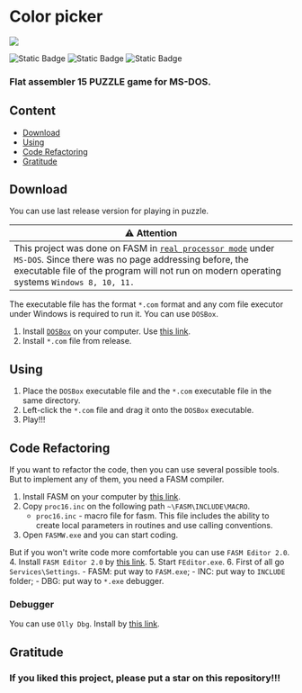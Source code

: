 # Color picker

<img src="readme_img/img.png">

![Static Badge](https://img.shields.io/badge/Flat_Assembler-1.73.32-blue)
![Static Badge](https://img.shields.io/badge/Fasm_Editor-2.0-yellow)
![Static Badge](https://img.shields.io/badge/OllyDbg-1.10-red)

<h3>Flat assembler 15 PUZZLE game for MS-DOS.</h3>

## Content
- [Download](#download)
- [Using](#using)
- [Code Refactoring](#code-refactoring)
- [Gratitude](#gratitude)

## Download

You can use last release version for playing in puzzle.

| ⚠️ **Attention**                                                                                                                                                                                                                                                  |
|-------------------------------------------------------------------------------------------------------------------------------------------------------------------------------------------------------------------------------------------------------------------|
| This project was done on FASM in <a href="https://wiki.osdev.org/Real_Mode">`real processor mode`</a> under `MS-DOS`. Since there was no page addressing before, the executable file of the program will not run on modern operating systems `Windows 8, 10, 11.` |

The executable file has the format `*.com` format and any com file executor under Windows is required to run it.
You can use `DOSBox`.

1. Install <a href="https://www.dosbox.com">`DOSBox`</a> on your computer. Use <a href="https://www.dosbox.com/download.php?main=1">this link</a>.
2. Install `*.com` file from release.

## Using

1. Place the `DOSBox` executable file and the `*.com` executable file in the same directory.
2. Left-click the `*.com` file and drag it onto the `DOSBox` executable.
3. Play!!!

## Code Refactoring

If you want to refactor the code, then you can use several possible tools. But to implement any of them, you need a FASM compiler.
1. Install FASM on your computer by <a href="https://flatassembler.net/download.php">this link</a>.
2. Copy `proc16.inc` on the following path `~\FASM\INCLUDE\MACRO`.
    - `proc16.inc` - macro file for fasm. This file includes the ability to create local parameters in routines and use calling conventions.
3. Open `FASMW.exe` and you can start coding.

But if you won't write code more comfortable you can use `FASM Editor 2.0`.
4. Install `FASM Editor 2.0` by <a href="https://fasmworld.ru/instrumenty/fasm-editor-2-0/">this link</a>.
5. Start `FEditor.exe`.
6. First of all go `Services\Settings`.
    - FASM: put way to `FASM.exe`;
    - INC: put way to `INCLUDE` folder;
    - DBG: put way to `*.exe` debugger.

### Debugger

You can use `Olly Dbg`. Install by <a href="https://www.ollydbg.de/">this link</a>.

## Gratitude
### If you liked this project, please put a star on this repository!!!